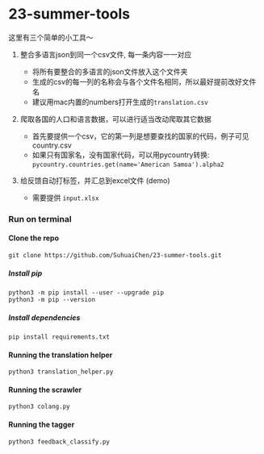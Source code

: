 # 23-summer-tools

这里有三个简单的小工具～
1. 整合多语言json到同一个csv文件, 每一条内容一一对应 
   - 将所有要整合的多语言的json文件放入这个文件夹
   - 生成的csv的每一列的名称会与各个文件名相同，所以最好提前改好文件名
   - 建议用mac内置的numbers打开生成的`translation.csv`

2. 爬取各国的人口和语言数据，可以进行适当改动爬取其它数据
   - 首先要提供一个csv，它的第一列是想要查找的国家的代码，例子可见country.csv
   - 如果只有国家名，没有国家代码，可以用pycountry转换: ``pycountry.countries.get(name='American Samoa').alpha2``

3. 给反馈自动打标签，并汇总到excel文件 (demo)
   - 需要提供 `input.xlsx`

### Run on terminal

#### Clone the repo

```
git clone https://github.com/SuhuaiChen/23-summer-tools.git
```

##### Install pip
```
python3 -m pip install --user --upgrade pip
python3 -m pip --version
```

##### Install dependencies
```
pip install requirements.txt
```

#### Running the translation helper
```
python3 translation_helper.py
```

#### Running the scrawler
```
python3 colang.py
```

#### Running the tagger
```
python3 feedback_classify.py
```
